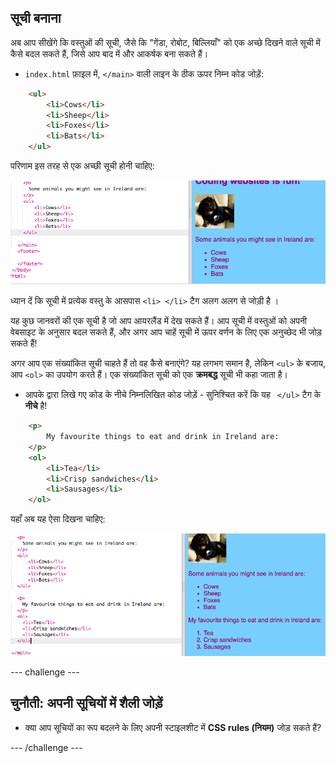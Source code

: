 ## सूची बनाना

अब आप सीखेंगे कि वस्तुओं की सूची, जैसे कि "गेंडा, रोबोट, बिल्लियाँ" को एक अच्छे दिखने वाले सूची में कैसे बदल सकते हैं, जिसे आप बाद में और आकर्षक बना सकते हैं।

- `index.html` फ़ाइल में, `</main>` वाली लाइन के ठीक ऊपर निम्न कोड जोड़ें:

```html
    <ul>
        <li>Cows</li>
        <li>Sheep</li>
        <li>Foxes</li>
        <li>Bats</li>
    </ul>
```

परिणाम इस तरह से एक अच्छी सूची होनी चाहिए:

![अव्यवस्थित सूची](images/egUnorderedList.png)

ध्यान दें कि सूची में प्रत्येक वस्तु के आसपास `<li> </li>` टैग अलग अलग से जोड़ी है ।

यह कुछ जानवरों की एक सूची है जो आप आयरलैंड में देख सकते हैं। आप सूची में वस्तुओं को अपनी वेबसाइट के अनुसार बदल सकते हैं, और अगर आप चाहें सूची में ऊपर वर्णन के लिए एक अनुच्छेद भी जोड़ सकते हैं!

अगर आप एक संख्यांकित सूची चाहते हैं तो वह कैसे बनाएंगे? यह लगभग समान है, लेकिन `<ul>` के बजाय, आप `<ol>` का उपयोग करते हैं। एक संख्यांकित सूची को एक **क्रमबद्ध** सूची भी कहा जाता है।

- आपके द्वारा लिखे गए कोड के नीचे निम्नलिखित कोड जोड़ें - सुनिश्चित करें कि यह ` </ul>` टैग के **नीचे** है!

```html
    <p>
        My favourite things to eat and drink in Ireland are:
    </p>
    <ol>
        <li>Tea</li>
        <li>Crisp sandwiches</li>
        <li>Sausages</li>
    </ol>
```

यहाँ अब यह ऐसा दिखना चाहिए:

![क्रमबद्ध सूंची](images/egOrderedList.png)

--- challenge ---

## चुनौती: अपनी सूचियों में शैली जोड़ें

- क्या आप सूचियों का रूप बदलने के लिए अपनी स्टाइलशीट में **CSS rules (नियम)** जोड़ सकते हैं?

--- /challenge ---